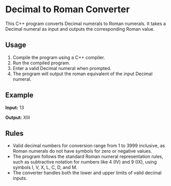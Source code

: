 # Decimal to Roman Converter

This C++ program converts Decimal numerals to Roman numerals. It takes a Decimal numeral as input and outputs the corresponding Roman value.

## Usage

1. Compile the program using a C++ compiler.
2. Run the compiled program.
3. Enter a valid Decimal numeral when prompted.
4. The program will output the roman equivalent of the input Decimal numeral.

## Example

**Input:**
13

**Output:**
XIII

## Rules

- Valid decimal numbers for conversion range from 1 to 3999 inclusive, as Roman numerals do not have symbols for zero or negative values.
- The program follows the standard Roman numeral representation rules, such as subtractive notation for numbers like 4 (IV) and 9 (IX), using symbols I, V, X, L, C, D, and M.
- The converter handles both the lower and upper limits of valid decimal inputs.